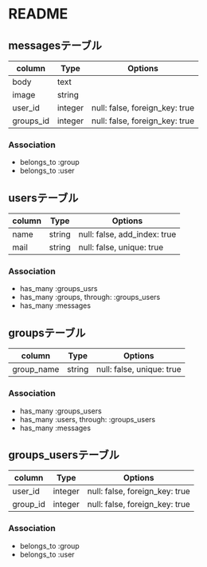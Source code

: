 # README

## messagesテーブル

|column|Type|Options|
|------|----|-------|
|body|text|
|image|string|
|user_id|integer|null: false, foreign_key: true|
|groups_id|integer|null: false, foreign_key: true|

### Association
- belongs_to :group
- belongs_to :user

## usersテーブル

|column|Type|Options|
|------|----|-------|
|name|string|null: false, add_index: true|
|mail|string|null: false, unique: true|

### Association
- has_many :groups_usrs
- has_many :groups, through: :groups_users
- has_many :messages

## groupsテーブル

|column|Type|Options|
|------|----|-------|
|group_name|string|null: false, unique: true|

### Association
- has_many :groups_users
- has_many :users, through: :groups_users
- has_many :messages

## groups_usersテーブル

|column|Type|Options|
|------|----|-------|
|user_id|integer|null: false, foreign_key: true|
|group_id|integer|null: false, foreign_key: true|

### Association
- belongs_to :group
- belongs_to :user
